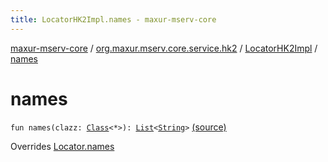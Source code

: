 ```yaml
---
title: LocatorHK2Impl.names - maxur-mserv-core
---
```


[maxur-mserv-core](../../index.html) / [org.maxur.mserv.core.service.hk2](../index.html) / [LocatorHK2Impl](index.html) / [names](.)

# names

`fun names(clazz: `[`Class`](http://docs.oracle.com/javase/8/docs/api/java/lang/Class.html)`<*>): `[`List`](https://kotlinlang.org/api/latest/jvm/stdlib/kotlin.collections/-list/index.html)`<`[`String`](https://kotlinlang.org/api/latest/jvm/stdlib/kotlin/-string/index.html)`>` [(source)](https://github.com/myunusov/maxur-mserv/tree/master/maxur-mserv-core/src/main/kotlin/org/maxur/mserv/core/service/hk2/LocatorHK2Impl.kt#L14)

Overrides [Locator.names](../../org.maxur.mserv.core/-locator/names.html)

